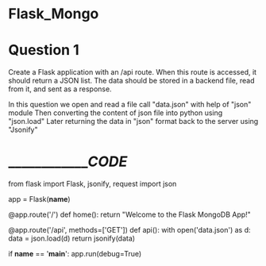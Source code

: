 # Flask_Mongo
# Question 1
Create a Flask application with an /api route. When this route is accessed, it should return a JSON list. The data should be stored in a backend file, read from it, and sent as a response.

In this question we open and read a file call "data.json" with help of "json" module
Then converting the content of json file into python using "json.load"
Later returning the data in "json" format back to the server using "Jsonify"

# ___________________________________________________CODE_______________________________________ # 
from flask import Flask, jsonify, request
import json

app = Flask(__name__)

@app.route('/')
def home():
    return "Welcome to the Flask MongoDB App!"

@app.route('/api', methods=['GET'])
def api():
    with open('data.json') as d:
        data = json.load(d)
    return jsonify(data)

if __name__ == '__main__':
    app.run(debug=True) 
